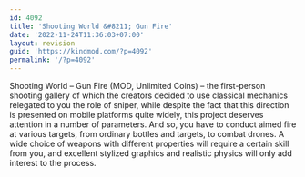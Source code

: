 ```yaml
---
id: 4092
title: 'Shooting World &#8211; Gun Fire'
date: '2022-11-24T11:36:03+07:00'
layout: revision
guid: 'https://kindmod.com/?p=4092'
permalink: '/?p=4092'
---
```


Shooting World – Gun Fire (MOD, Unlimited Coins) – the first-person shooting gallery of which the creators decided to use classical mechanics relegated to you the role of sniper, while despite the fact that this direction is presented on mobile platforms quite widely, this project deserves attention in a number of parameters. And so, you have to conduct aimed fire at various targets, from ordinary bottles and targets, to combat drones. A wide choice of weapons with different properties will require a certain skill from you, and excellent stylized graphics and realistic physics will only add interest to the process.